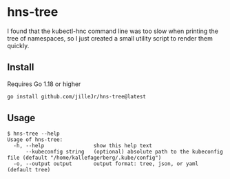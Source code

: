 # hns-tree

I found that the kubectl-hnc command line was too slow when printing the
tree of namespaces, so I just created a small utility script to render them
quickly.

## Install

Requires Go 1.18 or higher

```sh
go install github.com/jilleJr/hns-tree@latest
```

## Usage

```console
$ hns-tree --help
Usage of hns-tree:
  -h, --help                show this help text
      --kubeconfig string   (optional) absolute path to the kubeconfig file (default "/home/kallefagerberg/.kube/config")
  -o, --output output       output format: tree, json, or yaml (default tree)
```
